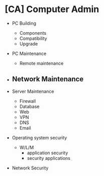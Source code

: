 # [CA] Computer Admin

- PC Building
  - Components
  - Compatibility
  - Upgrade

- PC Maintenance
  - Remote maintenance
 
- Network Maintenance
  - 

- Server Maintenance
  - Firewall
  - Database
  - Web
  - VPN
  - DNS
  - Email

- Operating system security
  - W/L/M
    - application security
    - security applications
- Network Security
